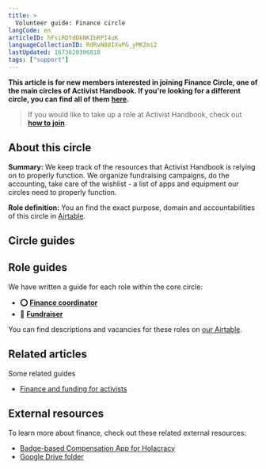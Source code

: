 ```yaml
---
title: >
  Volunteer guide: Finance circle
langCode: en
articleID: hFsiRDYdDkNKIbRPI4uK
languageCollectionID: RdRvN80IXuPG_yMKZmi2
lastUpdated: 1673628396818
tags: ["support"]
---
```


**This article is for new members interested in joining Finance Circle, one of the main circles of Activist Handbook. If you're looking for a different circle, you can find all of them** [**here**](/support)**.**

> If you would like to take up a role at Activist Handbook, check out [**how to join**](/join).

## **About this circle**

**Summary:** We keep track of the resources that Activist Handbook is relying on to properly function. We organize fundraising campaigns, do the accounting, take care of the wishlist - a list of apps and equipment our circles need to properly function.

**Role definition:** You an find the exact purpose, domain and accountabilities of this circle in [Airtable](https://airtable.com/shrnow8KNDUtO4oGq/tblTRJuhY3VDCNwJr/viwQ80eK0aE226gpv/recEGgaTvEJT4fmgY).

## Circle guides

## Role guides

We have written a guide for each role within the core circle:

-   **⭕️** [**Finance coordinator**](coordinator)
-   **📇** [**Fundraiser**](/support/finance/fundraiser)

You can find descriptions and vacancies for these roles on [our Airtable](https://airtable.com/shr6GqOJ7587fNbEn/tbloV4g8loVisebVz?filter_Circles=Finance%20circle).

## Related articles

Some related guides

-   [Finance and funding for activists](/organising/finance)

## External resources

To learn more about finance, check out these related external resources:

-   [Badge-based Compensation App for Holacracy](https://static1.squarespace.com/static/5d1239a79c02150001db74d4/t/5d80a885d736e97ab1eb9e77/1568712837845/Badge-based+Compensation+App.pdf)
-   [Google Drive folder](https://drive.google.com/drive/folders/1uWdNpiChlBqiHv62aZtwRRLSTzeft8Vp)